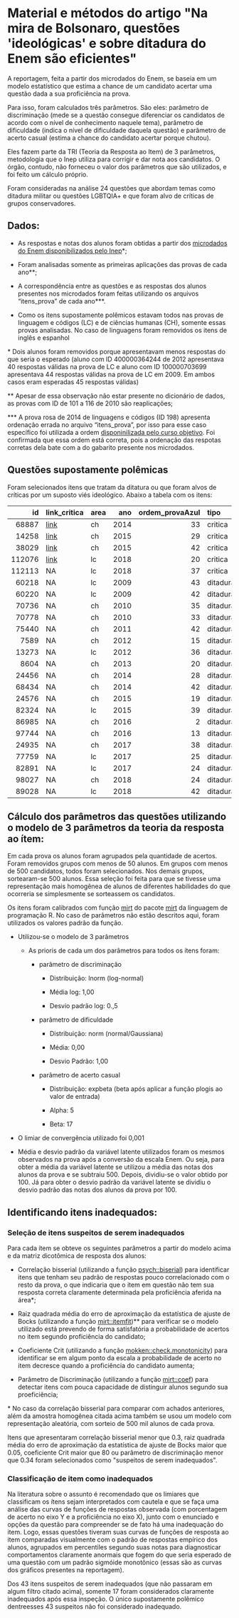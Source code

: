 # Material e métodos do artigo "Na mira de Bolsonaro, questões 'ideológicas' e sobre ditadura do Enem são eficientes"

A reportagem, feita a partir dos microdados do Enem, se baseia em um modelo estatístico que estima a chance de um candidato acertar uma questão dada a sua proficiência na prova.

Para isso, foram calculados três parâmetros. São eles: parâmetro de discriminação (mede se a questão consegue diferenciar os candidatos de acordo com o nível de conhecimento naquele tema), parâmetro de dificuldade (indica o nível de dificuldade daquela questão) e parâmetro de acerto casual (estima a chance do candidato acertar porque chutou). 

Eles fazem parte da TRI (Teoria da Resposta ao Item) de 3 parâmetros, metodologia que o Inep utiliza para corrigir e dar nota aos candidatos. O órgão, contudo, não forneceu o valor dos parâmetros que são utilizados, e foi feito um cálculo próprio.

Foram consideradas na análise 24 questões que abordam temas como ditadura militar ou questões LGBTQIA+ e que foram alvo de críticas de grupos conservadores.

## Dados:

* As respostas e notas dos alunos foram obtidas a partir dos [microdados do Enem disponibilizados pelo Inep](https://www.gov.br/inep/pt-br/acesso-a-informacao/dados-abertos/microdados/enem)\*; 

* Foram analisadas somente as primeiras aplicações das provas de cada ano\*\*;

* A correspondência entre as questões e as respostas dos alunos presentes nos microdados foram feitas utilizando os arquivos  “itens_prova” de cada ano\*\*\*.

* Como os itens supostamente polêmicos estavam todos nas provas de linguagem e códigos (LC) e de ciências humanas (CH), somente essas provas analisadas. No caso de linguagens foram removidos os itens de inglês e espanhol

\* Dois alunos foram removidos porque apresentavam menos respostas do que seria o esperado (aluno com ID 400000364244 de 2012 apresentava 40 respostas válidas na prova de LC e aluno com ID 100000703699 apresentava 44 respostas válidas na prova de LC em 2009. Em ambos casos eram esperadas 45 respostas válidas)

\*\* Apesar de essa observação não estar presente no dicionário de dados, as provas com ID de 101 a 116 de 2010 são reaplicações;

\*\*\* A prova rosa de 2014 de linguagens e códigos (ID 198) apresenta ordenação errada no arquivo “itens_prova”, por isso para esse caso específico foi utilizada a ordem  [disponinilizada pelo curso objetivo](https://www.curso-objetivo.br/vestibular/resolucao_comentada/enem/enem2014_2dia.asp?img=01). Foi confirmada que essa ordem está correta, pois a ordenação das respotas corretas dela bate com a do gabarito presente nos microdados. 


## Questões supostamente polêmicas

Foram selecionados itens que tratam da ditatura ou que foram alvos de críticas por um suposto viés ideológico. Abaixo a tabela com os itens:

|     id|link_critica                                                                                                                   |area |  ano| ordem\_provaAzul|tipo     |
|------:|:------------------------------------------------------------------------------------------------------------------------------|:----|----:|---------------:|:--------|
|  68887|[link](https://oglobo.globo.com/brasil/educacao/academicos-atacam-doutrinacao-do-enem-14546063)                                |ch   | 2014|              33|critica  |
|  14258|[link](https://oglobo.globo.com/brasil/educacao/especialistas-se-dividem-sobre-doutrinacao-em-prova-do-enem-17909168)          |ch   | 2015|              29|critica  |
|  38029|[link](http://g1.globo.com/educacao/enem/2015/noticia/2015/10/deputados-bolsonaro-e-feliciano-acusam-enem-de-doutrinacao.html) |ch   | 2015|              42|critica  |
| 112076|[link](https://twitter.com/francischini_/status/1059265756339363840?lang=en)                                                   |lc   | 2018|              20|critica  |
| 112113|NA                                                                                                                             |lc   | 2018|              37|critica  |
|  60218|NA                                                                                                                             |lc   | 2009|              43|ditadura |
|  60220|NA                                                                                                                             |lc   | 2009|              42|ditadura |
|  70736|NA                                                                                                                             |ch   | 2010|              35|ditadura |
|  70778|NA                                                                                                                             |ch   | 2010|              33|ditadura |
|  75440|NA                                                                                                                             |ch   | 2011|              42|ditadura |
|   7589|NA                                                                                                                             |ch   | 2012|              15|ditadura |
|  13273|NA                                                                                                                             |lc   | 2012|              36|ditadura |
|   8604|NA                                                                                                                             |ch   | 2013|              20|ditadura |
|  24456|NA                                                                                                                             |ch   | 2014|              28|ditadura |
|  68434|NA                                                                                                                             |ch   | 2014|              42|ditadura |
|  24576|NA                                                                                                                             |ch   | 2015|              19|ditadura |
|  82324|NA                                                                                                                             |lc   | 2015|              39|ditadura |
|  86985|NA                                                                                                                             |ch   | 2016|               2|ditadura |
|  97744|NA                                                                                                                             |ch   | 2016|              13|ditadura |
|  24935|NA                                                                                                                             |ch   | 2017|              38|ditadura |
|  77759|NA                                                                                                                             |lc   | 2017|              25|ditadura |
|  82891|NA                                                                                                                             |lc   | 2017|              24|ditadura |
|  98027|NA                                                                                                                             |ch   | 2018|              24|ditadura |
|  89028|NA                                                                                                                             |lc   | 2018|              42|ditadura |





## Cálculo dos parâmetros das questões utilizando o modelo de 3 parâmetros da teoria da resposta ao ítem:

Em cada prova os alunos foram agrupados pela quantidade de acertos. Foram removidos grupos com menos de 50 alunos. Em grupos com menos de 500 candidatos, todos foram selecionados. Nos demais grupos, sortearam-se 500 alunos. Essa seleção foi feita para que se tivesse uma representação mais homogênea de alunos de diferentes habilidades do que ocorreria se simplesmente se sorteassem os candidatos.

Os itens foram calibrados com função [mirt](https://www.rdocumentation.org/packages/mirt/versions/1.34/topics/mirt) do pacote [mirt](https://www.rdocumentation.org/packages/mirt/versions/1.34) da linguagem de programação R. No caso de parâmetros não estão descritos aqui, foram utilizados os valores padrão da função.

* Utilizou-se o modelo de 3 parâmetros

    * As prioris de cada um dos parâmetros para todos os ítens foram:

        * parâmetro de discriminação

            * Distribuição: lnorm (log-normal)

            * Média log: 1,00

            * Desvio padrão log: 0.,5

        * parâmetro de dificuldade

            * Distribuição: norm (normal/Gaussiana)

            * Média: 0,00

            * Desvio Padrão: 1,00

        * parâmetro de acerto casual

            * Distribuição: expbeta (beta após aplicar a função plogis ao valor de entrada)

            * Alpha: 5

            * Beta: 17

* O limiar de convergência utilizado foi 0,001

* Média e desvio padrão da variável latente utilizados foram os mesmos observados na prova após a conversão da escala Enem. Ou seja, para obter a média da variável latente se utilizou a média das notas dos alunos da prova e se subtraiu 500. Depois, dividiu-se o valor obtido por 100. Já para obter o desvio padrão da variável latente se dividiu o desvio padrão das notas dos alunos da prova por 100.

## Identificando itens inadequados:


### Seleção de itens suspeitos de serem inadequados 

Para cada ítem se obteve os seguintes parâmetros a partir do modelo acima e da matriz dicotômica de resposta dos alunos:

* Correlação bisserial (utilizando a função [psych::biserial](https://search.r-project.org/CRAN/refmans/psych/html/tetrachor.html)) para identificar itens que tenham seu padrão de respostas pouco correlacionado com o resto da prova, o que indicaria que o item em questão não tem sua resposta correta claramente determinada pela proficiência aferida na área\*;

* Raiz quadrada média do erro de aproximação da estatística de ajuste de Bocks (utilizando a função [mirt::itemfit](https://rdrr.io/cran/mirt/man/itemfit.html))\*\* para verificar se o modelo utilizado está prevendo de forma satisfatória a probabilidade de acertos no item segundo proficiência do candidato;

* Coeficiente Crit (utilizando a função [mokken::check.monotonicity](https://rdrr.io/cran/mokken/man/check.monotonicity.html)) para identificar se em algum ponto da escala a probabilidade de acerto no item decresce quando a proficiência do candidato aumenta; 

* Parâmetro de Discriminação (utilizando a função [mirt::coef](https://rdrr.io/cran/mirt/man/coef-method.html)) para detectar itens com pouca capacidade de distinguir alunos segundo sua proeficiência;

\* No caso da correlação bisserial para comparar com achados anteriores, além da amostra homogênea citada acima também se usou um modelo com representação aleatória, com sorteio de 500 mil alunos de cada prova.

Itens que apresentaram correlação bisserial menor que 0.3,  raiz quadrada média do erro de aproximação da estatística de ajuste de Bocks maior que 0.05, coeficiente Crit maior que 80 ou parâmetro de discriminação menor que 0.34 foram selecionados como "suspeitos de serem inadequados".

### Classificação de item como inadequados 

Na literatura sobre o assunto é recomendado que os limiares que classificam os ítens sejam interpretados com cautela e que se faça uma análise das curvas de funções de respostas observada (com porcentagem de acerto no eixo Y e a proficiência no eixo X), junto com o enunciado e opções da questão para compreender se de fato há uma inadequação do item. Logo, essas questões tiveram suas curvas de funções de resposta ao item comparadas visualmente com o padrão de respostas empírico dos alunos,  agrupados em percentiles segundo suas notas para diagnosticar comportamentos claramente anormais que fogem do que seria esperado de uma questão com um padrão sigmóide monotônico (essas são as curvas dos gráficos presentes na reportagem). 

Dos 43 itens suspeitos de serem inadequados (que não passaram em algum filtro citado acima), somente 17 foram considerados claramente inadequados após essa inspeção. O único supostamente polêmico dentreesses 43 suspeitos não foi considerado inadequado. 
